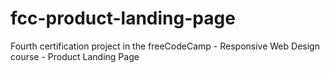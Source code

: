 # fcc-product-landing-page
Fourth certification project in the freeCodeCamp - Responsive Web Design course - Product Landing Page
